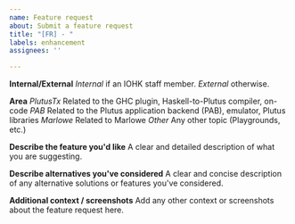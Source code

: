 ```yaml
---
name: Feature request
about: Submit a feature request
title: "[FR] - "
labels: enhancement
assignees: ''

---
```


**Internal/External**
*Internal*   if an IOHK staff member.
*External*   otherwise.

**Area**
*PlutusTx*    Related to the GHC plugin, Haskell-to-Plutus compiler, on-code
*PAB*    Related to the Plutus application backend (PAB), emulator, Plutus libraries
*Marlowe* Related to Marlowe
*Other*   Any other topic (Playgrounds, etc.)

**Describe the feature you'd like**
A clear and detailed description of what you are suggesting.

**Describe alternatives you've considered**
A clear and concise description of any alternative solutions or features you've considered.

**Additional context / screenshots**
Add any other context or screenshots about the feature request here.
